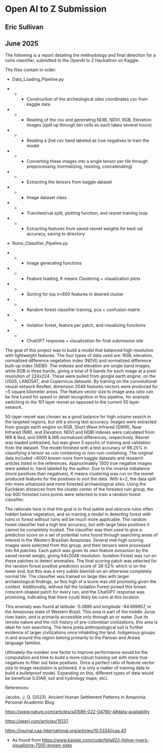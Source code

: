 # Open AI to Z Submission
## Eric Sullivan
## June 2025


The following is a report detailing the methodology and final detection for a ruins classifier, submitted to the OpenAI to Z Hackathon on Kaggle.


The files contain in order:

- Data_Loading_Pipeline.py
- - - Construction of the archeological sites coordinates csv from kaggle data
- - - Reading of the csv and generating NDBI, NDVI, RGB, Elevation images (split up through ten cells as each takes several hours)
- - - Reading a 2nd csv hand labeled as true negatives to train the model
- - - Converting these images into a single tensor per tile through preprocessing (normalizing, resizing, concatenating)
- - - Extracting the tensors from kaggle dataset
- - - Image dataset class
- - - Train/test/val split, plotting function, and resnet training loop
- - - Extracting features from saved resnet weights for best val accuracy, saving to directory

- Ruins_Classifier_Pipeline.py
- - - Image generating functions
- - - Feature loading, K means Clustering + visualization plots
- - - Sorting for top n=600 features in desired cluster
- - - Random forest classifier training, pca + confusion matrix
- - - Isolation forest, feature per patch, and visualizing functions
- - - ChatGPT response + visualization for final submission site



The goal of this project was to build a model that balanced high resolution with lightweight features. The four types of data used are: RGB, elevation, normalized difference vegetation index (NDVI) and normalized difference built-up index (NDBI). The indexes and elevation are single band images, while RGB is three bands, giving a total of 6 bands for each image at a pixel resolution of 224x224. These were pulled from google earth engine, on the USGS, LANDSAT, and Copernicus datasets. By training on the convolutional neural network ResNet, dimension 2048 features vectors were produced for ~5 square kilometer areas. The feature vector size to image area ratio can be fine tuned for speed or detail recognition in this pipeline, for example switching to the 101 layer resnet as opposed to the current 50 layer network.

50-layer resnet was chosen as a good balance for high volume search in the targeted regions, but still a strong test accuracy. Images were extracted from google earth engine on RGB, Short Wave Infrared (SWIR), Near Infrared (NIR), and Elevation. NDVI and NDBI indexes were calculated from NIR & Red, and SWIR & NIR normalized differences, respectively. Resnet was loaded pretrained, but was given 5 epochs of training and validation from the dataset. The model finished with a test accuracy of 98.25% in classifying a tensor as ruin containing or non-ruin containing. The original data included ~6000 known ruins from kaggle datasets and research articles listed in the references. Approximately 1500 true negative images were added in, hand labeled by the author. Due to the inverse imbalance (more positives than negatives), K means clustering was run on the resnet produced features for the positives to sort the data. With k=2, the data split into more urbanized and more forested archaeological sites. Using the Euclidean distances from the cluster center of the forested ruin group, the top 600 forested ruins points were selected to train a random forest classifier.

The rationale here is that the goal is to find subtle and obscure ruins often hidden below vegetation, and so training a model in detecting forest with ruins or forest without ruins will be much more applicable. The random forest classifier had a high test accuracy, but with large false positives it cannot be completely trusted. The classifier was then used to give a prediction score on a set of potential ruins found through searching areas of interest in the Western Brazilian Amazonas. Several mid-high scoring images were selected from this group, and their tensors were processed into 64 patches. Each patch was given its own feature extraction by the saved resnet weigts, giving 64x2048 resolution. Isolation Forest was run on these patches to detect anomalies. The final scoring patch was selected for the random forest positive prediction score of 38-52% which is on the lower end, but this was a very subtle blemish on an otherwise completely normal tile. The classifier was trained on large tiles with larger archaeological findings, so this high of a score was still promising given the context. Additionally, without fail the Isolation Forest picked this brown crescent-shaped patch for every run, and the ChatGPT response was promising, indicating that there could likely be ruins at this location.

This anomaly was found at latitude -5.3896 and longitude -64.699857, in the Amazonas state of Western Brazil. This area is part of the middle Jurua river basin, and is primarily accessible only through air or water. Due its remote nature and the rich history of pre-colombian civilizations, this area is ideal for ruin searching. The terra preta anthropological soil is further evidence of larger civilizations once inhabiting the land. Indigenous groups in and around this region belong primarily to the Panoan and Arawá language families.

Ultimately the number one factor to improve performance would be the computation and time to build a more robust training set with more true negatives to filter out false positives. Once a perfect ratio of feature vector size to image resolution is achieved, it is only a matter of training data to build a bulletproof model. Expanding on this, different types of data would be beneficial (LiDAR, soil and hydrology maps, etc).


References:

Jacobs, J. Q. (2023). Ancient Human Settlement Patterns in Amazonia. Personal Academic Blog.

https://www.nature.com/articles/s41586-022-04780-4#data-availability

https://peerj.com/articles/15137

https://journal.caa-international.org/articles/10.5334/jcaa.45

- As found from https://www.kaggle.com/code/fafa92/i-follow-rivers-visualizing-7500-known-sites
